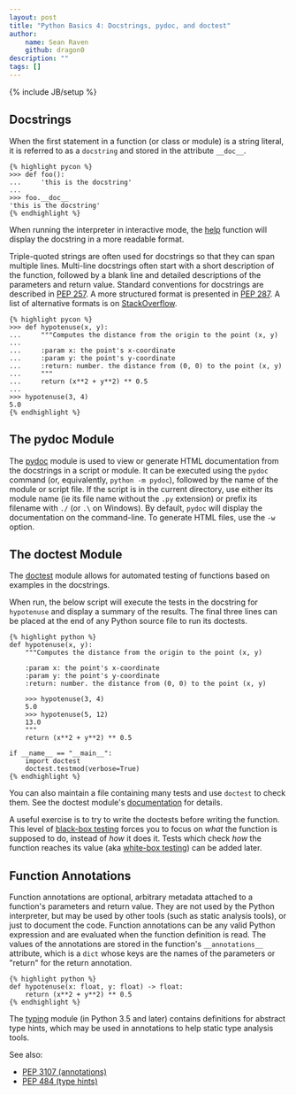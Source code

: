 ```yaml
---
layout: post
title: "Python Basics 4: Docstrings, pydoc, and doctest"
author:
    name: Sean Raven
    github: dragon0
description: ""
tags: []
---
```

{% include JB/setup %}

## Docstrings

When the first statement in a function (or class or module) is a string literal,
it is referred to as a `docstring` and stored in the attribute `__doc__`.

```
{% highlight pycon %}
>>> def foo():
...     'this is the docstring'
... 
>>> foo.__doc__
'this is the docstring'
{% endhighlight %}
```

When running the interpreter in interactive mode, the
[help](https://docs.python.org/3/library/functions.html#help) function will
display the docstring in a more readable format.

Triple-quoted strings are often used for docstrings so that they can span
multiple lines.
Multi-line docstrings often start with a short description of the function,
followed by a blank line and detailed descriptions of the parameters and return
value.
Standard conventions for docstrings are described in
[PEP 257](https://www.python.org/dev/peps/pep-0257/).
A more structured format is presented in
[PEP 287](https://www.python.org/dev/peps/pep-0287/).
A list of alternative formats is on
[StackOverflow](http://stackoverflow.com/a/24385103).

```
{% highlight pycon %}
>>> def hypotenuse(x, y):
...     """Computes the distance from the origin to the point (x, y)
... 
...     :param x: the point's x-coordinate
...     :param y: the point's y-coordinate
...     :return: number. the distance from (0, 0) to the point (x, y)
...     """
...     return (x**2 + y**2) ** 0.5
... 
>>> hypotenuse(3, 4)
5.0
{% endhighlight %}
```

## The pydoc Module

The [pydoc](https://docs.python.org/3/library/pydoc.html) module is used to
view or generate HTML documentation from the docstrings in a script or module.
It can be executed using the `pydoc` command (or, equivalently,
`python -m pydoc`), followed by the name of the module or script file.
If the script is in the current directory, use either its module name (ie its
file name without the `.py` extension) or prefix its filename with `./` (or `.\`
on Windows).
By default, `pydoc` will display the documentation on the command-line.
To generate HTML files, use the `-w` option.

## The doctest Module

The [doctest](https://docs.python.org/3/library/doctest.html) module allows for
automated testing of functions based on examples in the docstrings.

When run, the below script will execute the tests in the docstring for
`hypotenuse` and display a summary of the results.
The final three lines can be placed at the end of any Python source file to
run its doctests.

```
{% highlight python %}
def hypotenuse(x, y):
    """Computes the distance from the origin to the point (x, y)

    :param x: the point's x-coordinate
    :param y: the point's y-coordinate
    :return: number. the distance from (0, 0) to the point (x, y)

    >>> hypotenuse(3, 4)
    5.0
    >>> hypotenuse(5, 12)
    13.0
    """
    return (x**2 + y**2) ** 0.5

if __name__ == "__main__":
    import doctest
    doctest.testmod(verbose=True)
{% endhighlight %}
```

You can also maintain a file containing many tests and use `doctest` to check
them.
See the doctest module's
[documentation](https://docs.python.org/3/library/doctest.html) for details.

A useful exercise is to try to write the doctests before writing the function.
This level of [black-box testing](https://en.wikipedia.org/wiki/Black-box_testing)
forces you to focus on *what* the function is supposed to do, instead of *how*
it does it.
Tests which check *how* the function reaches its value
(aka [white-box testing](https://en.wikipedia.org/wiki/White-box_testing))
can be added later.

## Function Annotations

Function annotations are optional, arbitrary metadata attached to a function's
parameters and return value.
They are not used by the Python interpreter, but may be used by other tools
(such as static analysis tools), or just to document the code.
Function annotations can be any valid Python expression and are evaluated when
the function definition is read.
The values of the annotations are stored in the function's `__annotations__`
attribute, which is a `dict` whose keys are the names of the parameters or
"return" for the return annotation.

```
{% highlight python %}
def hypotenuse(x: float, y: float) -> float:
    return (x**2 + y**2) ** 0.5
{% endhighlight %}
```

The [typing](https://docs.python.org/3/library/typing.html) module (in Python
3.5 and later) contains definitions for abstract type hints, which may be
used in annotations to help static type analysis tools.

See also:

- [PEP 3107 (annotations)](https://www.python.org/dev/peps/pep-3107/)
- [PEP 484 (type hints)](https://www.python.org/dev/peps/pep-0484/)

